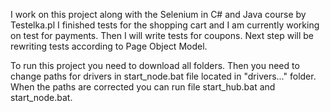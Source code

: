 I work on this project along with the Selenium in C# and Java course by Testelka.pl
I finished tests for the shopping cart and I am currently working on test for payments. Then I will write tests for coupons. 
Next step will be rewriting tests according to Page Object Model. 

To run this project you need to download all folders. Then you need to change paths for drivers in start_node.bat file located in "drivers..." folder. When the paths are corrected you can run file start_hub.bat and start_node.bat.
